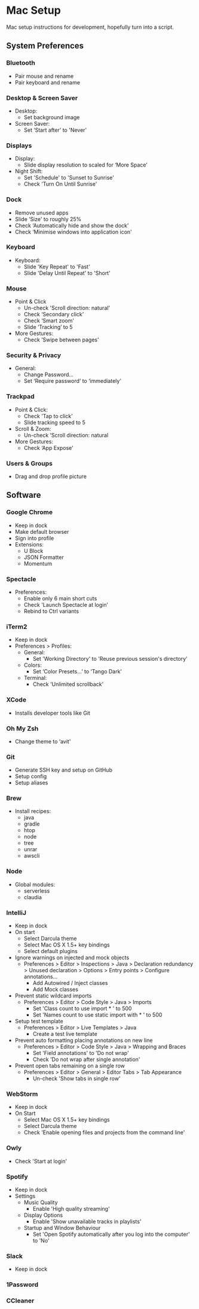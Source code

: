 Mac Setup
=========

Mac setup instructions for development, hopefully turn into a script.

System Preferences
------------------

### Bluetooth
- Pair mouse and rename
- Pair keyboard and rename

### Desktop & Screen Saver
- Desktop:
    - Set background image
- Screen Saver:
    - Set ‘Start after’ to 'Never'

### Displays
- Display:
    - Slide display resolution to scaled for ‘More Space’
- Night Shift:
    - Set 'Schedule' to 'Sunset to Sunrise'
    - Check 'Turn On Until Sunrise'

### Dock
- Remove unused apps
- Slide ‘Size' to roughly 25%
- Check ‘Automatically hide and show the dock’
- Check ‘Minimise windows into application icon'

### Keyboard
- Keyboard:
    - Slide 'Key Repeat' to 'Fast'
    - Slide 'Delay Until Repeat' to 'Short'

### Mouse
- Point & Click
    - Un-check 'Scroll direction: natural'
    - Check ‘Secondary click’
    - Check ‘Smart zoom'
    - Slide ‘Tracking’ to 5
- More Gestures:
    - Check ’Swipe between pages'

### Security & Privacy
- General:
    - Change Password...
    - Set ‘Require password’ to ‘immediately'

### Trackpad
- Point & Click:
    - Check 'Tap to click’
    - Slide tracking speed to 5
- Scroll & Zoom:
    - Un-check ’Scroll direction: natural
- More Gestures:
    - Check ‘App Expose'

### Users & Groups
- Drag and drop profile picture

Software
--------

### Google Chrome
- Keep in dock
- Make default browser
- Sign into profile
- Extensions:
    - U Block
    - JSON Formatter
    - Momentum

### Spectacle
- Preferences:
    - Enable only 6 main short cuts
    - Check 'Launch Spectacle at login’
    - Rebind to Ctrl variants

### iTerm2
- Keep in dock
- Preferences > Profiles:
    - General:
        - Set 'Working Directory' to 'Reuse previous session's directory'
    - Colors:
        - Set ‘Color Presets…’ to ‘Tango Dark'
    - Terminal:
        - Check 'Unlimited scrollback'

### XCode
- Installs developer tools like Git

### Oh My Zsh
- Change theme to ‘avit'

### Git
- Generate SSH key and setup on GitHub
- Setup config
- Setup aliases

### Brew
- Install recipes:
    - java
    - gradle
    - htop
    - node
    - tree
    - unrar
    - awscli

### Node
- Global modules:
    - serverless
    - claudia 

### IntelliJ
- Keep in dock
- On start
    - Select Darcula theme
    - Select Mac OS X 1.5+ key bindings
    - Select default plugins
- Ignore warnings on injected and mock objects
    - Preferences > Editor > Inspections > Java > Declaration redundancy > Unused declaration > Options > Entry points > Configure annotations...
        - Add Autowired / Inject classes
        - Add Mock classes
- Prevent static wildcard imports
    - Preferences > Editor > Code Style > Java > Imports
        - Set 'Class count to use import * ' to 500
        - Set 'Names count to use static import with * ' to 500
- Setup test template
    - Preferences > Editor > Live Templates > Java
        - Create a test live template
- Prevent auto formatting placing annotations on new line
    - Preferences > Editor > Code Style > Java > Wrapping and Braces
        - Set 'Field annotations' to 'Do not wrap'
        - Check 'Do not wrap after single annotation'
- Prevent open tabs remaining on a single row
    - Preferences > Editor > General > Editor Tabs > Tab Appearance
        - Un-check 'Show tabs in single row'

### WebStorm
- Keep in dock
- On Start
    - Select Mac OS X 1.5+ key bindings
    - Select Darcula theme
    - Check 'Enable opening files and projects from the command line'
  
### Owly
- Check 'Start at login'

### Spotify
- Keep in dock
- Settings
    - Music Quality
        - Enable 'High quality streaming'
    - Display Options
        - Enable 'Show unavailable tracks in playlists'
    - Startup and Window Behaviour
        - Set 'Open Spotify automatically after you log into the computer' to 'No' 

### Slack
- Keep in dock

### 1Password
### CCleaner
